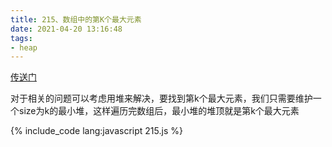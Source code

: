```yaml
---
title: 215、数组中的第K个最大元素
date: 2021-04-20 13:16:48
tags:
- heap
---
```

[传送门](https://leetcode-cn.com/problems/kth-largest-element-in-an-array/)

对于相关的问题可以考虑用堆来解决，要找到第k个最大元素，我们只需要维护一个size为k的最小堆，这样遍历完数组后，最小堆的堆顶就是第k个最大元素

{% include_code lang:javascript 215.js %}
